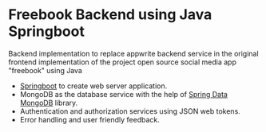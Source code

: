 # Freebook Backend using Java Springboot
Backend implementation to replace appwrite backend service in the original frontend implementation of the project open source social media app "freebook" using  Java
* [Springboot](https://spring.io/projects/spring-boot) to create web server application.
* MongoDB as the database service with the help of [Spring Data MongoDB](https://spring.io/projects/spring-data-mongodb) library.
* Authentication and authorization services using JSON web tokens.
* Error handling and user friendly feedback.

